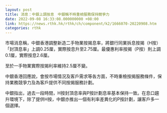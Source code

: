 ```yaml
---
layout: post
title: 消息：中銀上調按息　中銀稱不時重檢服務保持競爭力
date: 2022-09-08 16:33:08.000000000 +08:00
link: https://news.rthk.hk/rthk/ch/component/k2/1666070-20220908.htm
categories: rthk
---
```


市場消息稱，中銀香港調整新造二手物業按揭息率，將銀行同業拆息按揭（H按）「封頂息率」上調0.25厘，實際按息升至2.75厘。最優惠利率按揭（P按）則上調0.1厘，實際按息2.6厘。

至於一手物業實際按揭利率維持2.5厘不變。

中銀香港回應說，會按市場情況及客戶需求等各方面，不時重檢按揭服務條件，保持業務競爭力及為客戶提供不同按揭服務計劃。

中銀指出，過去一段時間，H按封頂息率與P按計劃息率基本保持一致。在息口趨升環境下，除了提供H按，中銀亦推出一個有利率差異化的P按計劃，讓客戶多一個選擇。
